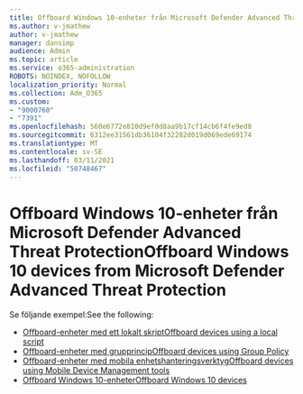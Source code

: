 ```yaml
---
title: Offboard Windows 10-enheter från Microsoft Defender Advanced Threat Protection
ms.author: v-jmathew
author: v-jmathew
manager: dansimp
audience: Admin
ms.topic: article
ms.service: o365-administration
ROBOTS: NOINDEX, NOFOLLOW
localization_priority: Normal
ms.collection: Adm_O365
ms.custom:
- "9000760"
- "7391"
ms.openlocfilehash: 560e6772e810d9ef0d8aa9b17cf14cb6f4fe9ed8
ms.sourcegitcommit: 6312ee31561db36104f32282d019d069ede69174
ms.translationtype: MT
ms.contentlocale: sv-SE
ms.lasthandoff: 03/11/2021
ms.locfileid: "50748467"
---
```

# <a name="offboard-windows-10-devices-from-microsoft-defender-advanced-threat-protection"></a><span data-ttu-id="a5101-102">Offboard Windows 10-enheter från Microsoft Defender Advanced Threat Protection</span><span class="sxs-lookup"><span data-stu-id="a5101-102">Offboard Windows 10 devices from Microsoft Defender Advanced Threat Protection</span></span>

<span data-ttu-id="a5101-103">Se följande exempel:</span><span class="sxs-lookup"><span data-stu-id="a5101-103">See the following:</span></span>

- [<span data-ttu-id="a5101-104">Offboard-enheter med ett lokalt skript</span><span class="sxs-lookup"><span data-stu-id="a5101-104">Offboard devices using a local script</span></span>](https://go.microsoft.com/fwlink/?linkid=2143465)
- [<span data-ttu-id="a5101-105">Offboard-enheter med grupprincip</span><span class="sxs-lookup"><span data-stu-id="a5101-105">Offboard devices using Group Policy</span></span>](https://go.microsoft.com/fwlink/?linkid=2143632)
- [<span data-ttu-id="a5101-106">Offboard-enheter med mobila enhetshanteringsverktyg</span><span class="sxs-lookup"><span data-stu-id="a5101-106">Offboard devices using Mobile Device Management tools</span></span>](https://go.microsoft.com/fwlink/?linkid=2143633)
- [<span data-ttu-id="a5101-107">Offboard Windows 10-enheter</span><span class="sxs-lookup"><span data-stu-id="a5101-107">Offboard Windows 10 devices</span></span>](https://go.microsoft.com/fwlink/?linkid=2143629)
